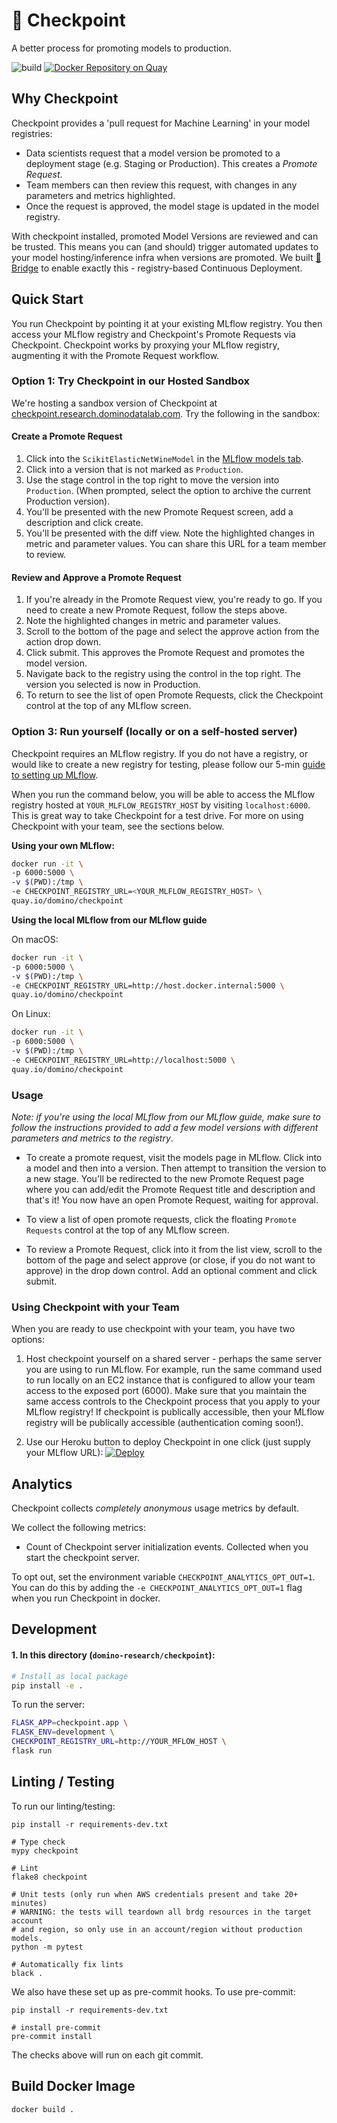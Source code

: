 # :passport_control: Checkpoint

A better process for promoting models to production.

![build](https://github.com/dominodatalab/domino-research/actions/workflows/checkpoint.yml/badge.svg?branch=main)
[![Docker Repository on Quay](https://quay.io/repository/domino/checkpoint/status "Docker Repository on Quay")](https://quay.io/repository/domino/checkpoint)

## Why Checkpoint

Checkpoint provides a 'pull request for Machine Learning' in your model registries:
- Data scientists request that a model version be promoted to a deployment stage (e.g. Staging or Production).
  This creates a _Promote Request_.
- Team members can then review this request, with changes in any parameters and metrics highlighted.
- Once the request is approved, the model stage is updated in the model registry.

With checkpoint installed, promoted Model Versions are reviewed and can be trusted. This means you can
(and should) trigger automated updates to your model hosting/inference infra when versions are promoted.
We built [:bridge_at_night: Bridge](https://github.com/dominodatalab/domino-research/tree/main/bridge)
to enable exactly this - registry-based Continuous Deployment.

## Quick Start

You run Checkpoint by pointing it at your existing MLflow registry. You then access your MLflow registry
and Checkpoint's Promote Requests via Checkpoint. Checkpoint works by proxying your MLflow registry,
augmenting it with the Promote Request workflow.

### Option 1: Try Checkpoint in our Hosted Sandbox

We're hosting a sandbox version of Checkpoint at [checkpoint.research.dominodatalab.com](https://bit.ly/3ihLjYj). Try the following in the sandbox:

#### Create a Promote Request

1. Click into the `ScikitElasticNetWineModel` in the [MLflow models tab](https://bit.ly/3ihLjYj).
2. Click into a version that is not marked as `Production`.
3. Use the stage control in the top right to move the version into `Production`.
   (When prompted, select the option to archive the current Production version).
4. You'll be presented with the new Promote Request screen, add a description and click create.
5. You'll be presented with the diff view. Note the highlighted changes in metric and parameter values. You can share this URL for a team member to review.

#### Review and Approve a Promote Request

1. If you're already in the Promote Request view, you're ready to go. If you need to create
   a new Promote Request, follow the steps above.
2. Note the highlighted changes in metric and parameter values.
3. Scroll to the bottom of the page and select the approve action from the action drop down.
4. Click submit. This approves the Promote Request and promotes the model version.
5. Navigate back to the registry using the control in the top right. The version you selected is now in Production.
6. To return to see the list of open Promote Requests, click the Checkpoint control at the top
   of any MLflow screen.


### Option 3: Run yourself (locally or on a self-hosted server)

Checkpoint requires an MLflow registry. If you do not have a registry, or would like to create a new registry for testing,
please follow our 5-min
[guide to setting up MLflow](https://bit.ly/3tKeiZb).

When you run the command below, you will be able to access the MLflow registry
hosted at `YOUR_MLFLOW_REGISTRY_HOST` by visiting `localhost:6000`. This is great
way to take Checkpoint for a test drive. For more on using Checkpoint with your
team, see the sections below.

**Using your own MLflow:**

```bash
docker run -it \
-p 6000:5000 \
-v $(PWD):/tmp \
-e CHECKPOINT_REGISTRY_URL=<YOUR_MLFLOW_REGISTRY_HOST> \
quay.io/domino/checkpoint
```

**Using the local MLflow from our MLflow guide** 

On macOS:

```bash
docker run -it \
-p 6000:5000 \
-v $(PWD):/tmp \
-e CHECKPOINT_REGISTRY_URL=http://host.docker.internal:5000 \
quay.io/domino/checkpoint
```

On Linux:

```bash
docker run -it \
-p 6000:5000 \
-v $(PWD):/tmp \
-e CHECKPOINT_REGISTRY_URL=http://localhost:5000 \
quay.io/domino/checkpoint
```

### Usage

*Note: if you're using the local MLflow from our MLflow guide, make sure to follow the instructions*
*provided to add a few model versions with different parameters and metrics to the registry*.

- To create a promote request, visit the models page in MLflow. Click into a model and then into
  a version. Then attempt to transition the version to a new stage. You'll be redirected to the 
  new Promote Request page where you can add/edit the Promote Request title and description and
  that's it! You now have an open Promote Request, waiting for approval.

- To view a list of open promote requests, click the floating `Promote Requests` control
  at the top of any MLflow screen.

- To review a Promote Request, click into it from the list view, scroll to the bottom of the page
  and select approve (or close, if you do not want to approve) in the drop down control. Add an 
  optional comment and click submit.

### Using Checkpoint with your Team

When you are ready to use checkpoint with your team, you have two options:

1. Host checkpoint yourself on a shared server - perhaps the same server you are using to run MLflow.
  For example, run the same command used to run locally on an EC2 instance that is configured to allow
  your team access to the exposed port (6000). Make sure that you maintain the same access controls
  to the Checkpoint process that you apply to your MLflow registry! If checkpoint is publically accessible,
  then your MLflow registry will be publically accessible (authentication coming soon!).
  
2. Use our Heroku button to deploy Checkpoint in one click (just supply your MLflow URL):
  [![Deploy](https://www.herokucdn.com/deploy/button.svg)](https://heroku.com/deploy?template=https://github.com/domino-research/heroku-checkpoint/tree/main)

## Analytics

Checkpoint collects *completely anonymous* usage metrics by default.

We collect the following metrics:

- Count of Checkpoint server initialization events. Collected when you start the checkpoint server.

To opt out, set the environment variable `CHECKPOINT_ANALYTICS_OPT_OUT=1`. You can do this by adding
the `-e CHECKPOINT_ANALYTICS_OPT_OUT=1` flag when you run Checkpoint in docker.

## Development

#### 1. In this directory (`domino-research/checkpoint`):

```bash
# Install as local package
pip install -e .
```

To run the server:

```bash
FLASK_APP=checkpoint.app \
FLASK_ENV=development \
CHECKPOINT_REGISTRY_URL=http://YOUR_MFLOW_HOST \
flask run
```

## Linting / Testing

To run our linting/testing:

```
pip install -r requirements-dev.txt

# Type check
mypy checkpoint

# Lint
flake8 checkpoint

# Unit tests (only run when AWS credentials present and take 20+ minutes)
# WARNING: the tests will teardown all brdg resources in the target account
# and region, so only use in an account/region without production models.
python -m pytest

# Automatically fix lints
black .
```

We also have these set up as pre-commit hooks. To use pre-commit:

```
pip install -r requirements-dev.txt

# install pre-commit
pre-commit install
```

The checks above will run on each git commit.

## Build Docker Image

```
docker build .
```
